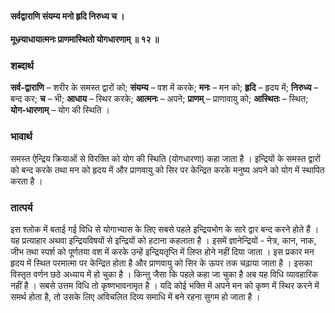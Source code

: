 #### सर्वद्वाराणि संयम्य मनो हृदि निरुध्य च ।
#### मूध्न्र्याधायात्मनः प्राणमास्थितो योगधारणाम् ॥ १२ ॥

### शब्दार्थ

**सर्व-द्वाराणि** – शरीर के समस्त द्वारों को; **संयम्य** – वश में करके; **मनः** – मन को; **हृदि** – हृदय में; **निरुध्य** – बन्द कर; **च** – भी; **आधाय** – स्थिर करके; **आत्मनः** – अपने; **प्राणम्** – प्राणावायु को; **आस्थितः** – स्थित; **योग-धारणाम्** – योग की स्थिति ।

### भावार्थ

समस्त ऐन्द्रिय क्रियाओं से विरक्ति को योग की स्थिति (योगधारणा) कहा जाता है । इन्द्रियों के समस्त द्वारों को बन्द करके तथा मन को हृदय में और प्राणवायु को सिर पर केन्द्रित करके मनुष्य अपने को योग में स्थापित करता है ।

### तात्पर्य

इस श्लोक में बताई गई विधि से योगाभ्यास के लिए सबसे पहले इन्द्रियभोग के सारे द्वार बन्द करने होते हैं । यह प्रत्याहार अथवा इन्द्रियविषयों से इन्द्रियों को हटाना कहलाता है । इसमें ज्ञानेन्द्रियों - नेत्र, कान, नाक, जीभ तथा स्पर्श को पूर्णतया वश में करके उन्हें इन्द्रियतृप्ति में लिप्त होने नहीं दिया जाता । इस प्रकार मन हृदय में स्थित परमात्मा पर केन्द्रित होता है और प्राणवायु को सिर के ऊपर तक चढ़ाया जाता है । इसका विस्तृत वर्णन छठे अध्याय में हो चुका है । किन्तु जैसा कि पहले कहा जा चुका है अब यह विधि व्यावहारिक नहीं है । सबसे उत्तम विधि तो कृष्णभावनामृत है । यदि कोई भक्ति में अपने मन को कृष्ण में स्थिर करने में समर्थ होता है, तो उसके लिए अविचलित दिव्य समाधि में बने रहना सुगम हो जाता है ।